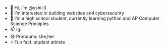 - 👋 Hi, I’m @yshi-3
- 👀 I’m interested in building websites and cybersecurity
- 🌱 I’m a high school student, currently learning python and AP Computer Science Principles 
- 📫 ig: 
- 😄 Pronouns: she,her
- ⚡ Fun fact: student athlete

<!---
yshi-3/yshi-3 is a ✨ special ✨ repository because its `README.md` (this file) appears on your GitHub profile.
You can click the Preview link to take a look at your changes.
--->

